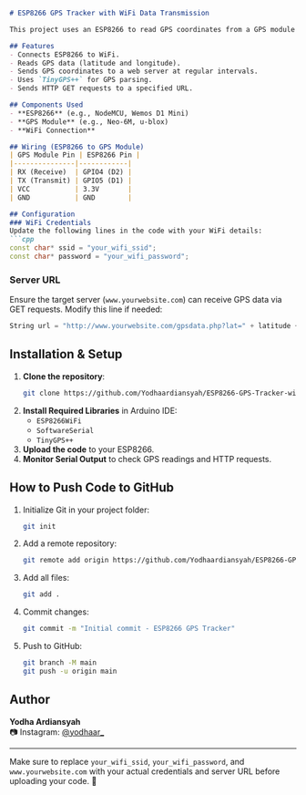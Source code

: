 
```md
# ESP8266 GPS Tracker with WiFi Data Transmission

This project uses an ESP8266 to read GPS coordinates from a GPS module and send the data to a web server via WiFi.

## Features
- Connects ESP8266 to WiFi.
- Reads GPS data (latitude and longitude).
- Sends GPS coordinates to a web server at regular intervals.
- Uses `TinyGPS++` for GPS parsing.
- Sends HTTP GET requests to a specified URL.

## Components Used
- **ESP8266** (e.g., NodeMCU, Wemos D1 Mini)
- **GPS Module** (e.g., Neo-6M, u-blox)
- **WiFi Connection**

## Wiring (ESP8266 to GPS Module)
| GPS Module Pin | ESP8266 Pin |
|---------------|------------|
| RX (Receive)  | GPIO4 (D2) |
| TX (Transmit) | GPIO5 (D1) |
| VCC           | 3.3V       |
| GND           | GND        |

## Configuration
### WiFi Credentials
Update the following lines in the code with your WiFi details:
```cpp
const char* ssid = "your_wifi_ssid";
const char* password = "your_wifi_password";
```

### Server URL
Ensure the target server (`www.yourwebsite.com`) can receive GPS data via GET requests. Modify this line if needed:
```cpp
String url = "http://www.yourwebsite.com/gpsdata.php?lat=" + latitude + "&lng=" + longitude;
```

## Installation & Setup
1. **Clone the repository**:
   ```bash
   git clone https://github.com/Yodhaardiansyah/ESP8266-GPS-Tracker-with-WiFi-Data-Transmission.git
   ```
2. **Install Required Libraries** in Arduino IDE:
   - `ESP8266WiFi`
   - `SoftwareSerial`
   - `TinyGPS++`
3. **Upload the code** to your ESP8266.
4. **Monitor Serial Output** to check GPS readings and HTTP requests.

## How to Push Code to GitHub
1. Initialize Git in your project folder:
   ```bash
   git init
   ```
2. Add a remote repository:
   ```bash
   git remote add origin https://github.com/Yodhaardiansyah/ESP8266-GPS-Tracker-with-WiFi-Data-Transmission.git
   ```
3. Add all files:
   ```bash
   git add .
   ```
4. Commit changes:
   ```bash
   git commit -m "Initial commit - ESP8266 GPS Tracker"
   ```
5. Push to GitHub:
   ```bash
   git branch -M main
   git push -u origin main
   ```

## Author
**Yodha Ardiansyah**  
📷 Instagram: [@yodhaar_](https://instagram.com/yodhaar_)  

---

Make sure to replace `your_wifi_ssid`, `your_wifi_password`, and `www.yourwebsite.com` with your actual credentials and server URL before uploading your code. 🚀
```
